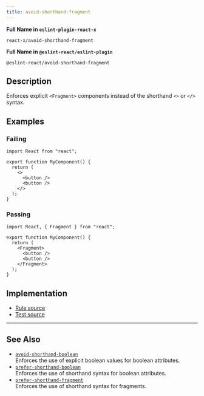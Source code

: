 ```yaml
---
title: avoid-shorthand-fragment
---
```


**Full Name in `eslint-plugin-react-x`**

```plain copy
react-x/avoid-shorthand-fragment
```

**Full Name in `@eslint-react/eslint-plugin`**

```plain copy
@eslint-react/avoid-shorthand-fragment
```

## Description

Enforces explicit `<Fragment>` components instead of the shorthand `<>` or `</>` syntax.

## Examples

### Failing

```tsx
import React from "react";

export function MyComponent() {
  return (
    <>
      <button />
      <button />
    </>
  );
}
```

### Passing

```tsx
import React, { Fragment } from "react";

export function MyComponent() {
  return (
    <Fragment>
      <button />
      <button />
    </Fragment>
  );
}
```

## Implementation

- [Rule source](https://github.com/Rel1cx/eslint-react/tree/main/packages/plugins/eslint-plugin-react-x/src/rules/avoid-shorthand-fragment.ts)
- [Test source](https://github.com/Rel1cx/eslint-react/tree/main/packages/plugins/eslint-plugin-react-x/src/rules/avoid-shorthand-fragment.spec.ts)

---

## See Also

- [`avoid-shorthand-boolean`](./avoid-shorthand-boolean)\
  Enforces the use of explicit boolean values for boolean attributes.
- [`prefer-shorthand-boolean`](./prefer-shorthand-boolean)\
  Enforces the use of shorthand syntax for boolean attributes.
- [`prefer-shorthand-fragment`](./prefer-shorthand-fragment)\
  Enforces the use of shorthand syntax for fragments.
